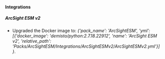 #### Integrations
##### ArcSight ESM v2
- Upgraded the Docker image to: *{'pack_name': 'ArcSightESM', 'yml': [{'docker_image': 'demisto/python:2.7.18.22912', 'name': 'ArcSight ESM v2', 'relative_path': 'Packs/ArcSightESM/Integrations/ArcSightESMv2/ArcSightESMv2.yml'}]}*.
